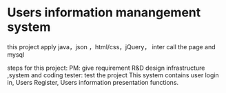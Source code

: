 # Users information manangement system
this project apply java，json ，html/css，jQuery，
inter call the page and mysql

steps for this project:
PM: give requirement 
R&D  design infrastructure ,system and coding
tester: test the project
This system contains user login in, Users Register, Users information presentation functions.
